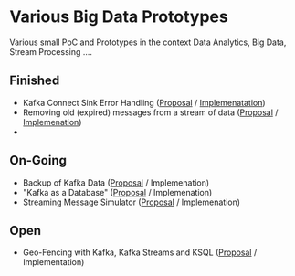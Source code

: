 # Various Big Data Prototypes
Various small PoC and Prototypes in the context Data Analytics, Big Data, Stream Processing ....

## Finished

* Kafka Connect Sink Error Handling ([Proposal](kafka/kafka-connect-error-handling) / [Implemenatation](kafka/kafka-connect-error-handling/impl/README.md))
* Removing old (expired) messages from a stream of data ([Proposal](kafka/kafka-streams-check-for-expired-msgs) / [Implemenation](kafka/kafka-streams-check-for-expired-msgs/impl/README.md))
* 

## On-Going

* Backup of Kafka Data ([Proposal](kafka/kafka-backup) / Implemenation) 
* "Kafka as a Database" ([Proposal](kafka/kafka-as-a-database) / Implemenation) 
* Streaming Message Simulator ([Proposal](streaming-sources/stream-simulator) / Implemenation) 

## Open

* Geo-Fencing with Kafka, Kafka Streams and KSQL ([Proposal](kafka/kafka-geofencing) / Implementation)
